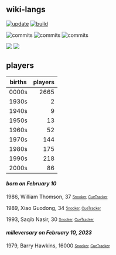 ## wiki-langs
[![update](https://github.com/dreamerminsk/wiki-langs/actions/workflows/update-tables.yml/badge.svg)](https://github.com/dreamerminsk/wiki-langs/actions/workflows/update-tables.yml)
[![build](https://github.com/dreamerminsk/wiki-langs/actions/workflows/build.yml/badge.svg)](https://github.com/dreamerminsk/wiki-langs/actions/workflows/build.yml)

![commits](https://img.shields.io/github/commit-activity/y/dreamerminsk/wiki-langs)
![commits](https://img.shields.io/github/commit-activity/m/dreamerminsk/wiki-langs)
![commits](https://img.shields.io/github/commit-activity/w/dreamerminsk/wiki-langs)

![](https://img.shields.io/github/languages/code-size/dreamerminsk/wiki-langs)
![](https://img.shields.io/github/repo-size/dreamerminsk/wiki-langs)

## players
| births | players |
| :----: | ------: |
| 0000s | 2665 |
| 1930s | 2 |
| 1940s | 9 |
| 1950s | 13 |
| 1960s | 52 |
| 1970s | 144 |
| 1980s | 175 |
| 1990s | 218 |
| 2000s | 86 |

#### ***born on February 10***
1986, William Thomson, 37 <sub><sup>[Snooker](http://www.snooker.org/res/index.asp?player=182), [CueTracker](http://cuetracker.net/Players/william-thomson/)</sup></sub>

1989, Xiao Guodong, 34 <sub><sup>[Snooker](http://www.snooker.org/res/index.asp?player=24), [CueTracker](http://cuetracker.net/Players/xiao-guodong/)</sup></sub>

1993, Saqib Nasir, 30 <sub><sup>[Snooker](http://www.snooker.org/res/index.asp?player=522), [CueTracker](http://cuetracker.net/Players/saqib-nasir/)</sup></sub>


#### ***milleversary on February 10, 2023***
1979, Barry Hawkins, 16000 <sub><sup>[Snooker](http://www.snooker.org/res/index.asp?player=16), [CueTracker](http://cuetracker.net/Players/barry-hawkins/)</sup></sub>



